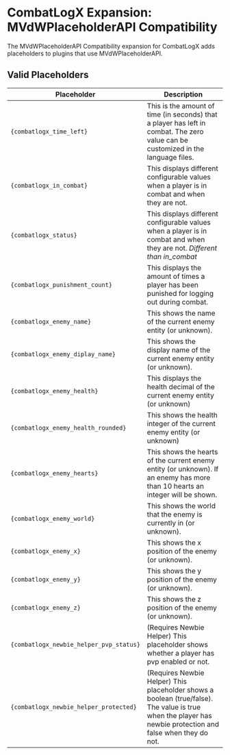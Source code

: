# CombatLogX Expansion: MVdWPlaceholderAPI Compatibility
The MVdWPlaceholderAPI Compatibility expansion for CombatLogX adds placeholders to plugins that use MVdWPlaceholderAPI.

## Valid Placeholders
| Placeholder | Description |
| ----------- | ----------- |
| `{combatlogx_time_left}` | This is the amount of time (in seconds) that a player has left in combat. The zero value can be customized in the language files. |
| `{combatlogx_in_combat}` | This displays different configurable values when a player is in combat and when they are not. |
| `{combatlogx_status}` | This displays different configurable values when a player is in combat and when they are not. *Different than in_combat* |
| `{combatlogx_punishment_count}` | This displays the amount of times a player has been punished for logging out during combat. |
| `{combatlogx_enemy_name}` | This shows the name of the current enemy entity (or unknown). |
| `{combatlogx_enemy_diplay_name}` | This shows the display name of the current enemy entity (or unknown). |
| `{combatlogx_enemy_health}` | This displays the health decimal of the current enemy entity (or unknown) |
| `{combatlogx_enemy_health_rounded}` | This shows the health integer of the current enemy entity (or unknown) |
| `{combatlogx_enemy_hearts}` | This shows the hearts of the current enemy entity (or unknown). If an enemy has more than 10 hearts an integer will be shown. |
| `{combatlogx_enemy_world}` | This shows the world that the enemy is currently in (or unknown). |
| `{combatlogx_enemy_x}` | This shows the x position of the enemy (or unknown). |
| `{combatlogx_enemy_y}` | This shows the y position of the enemy (or unknown). |
| `{combatlogx_enemy_z}` | This shows the z position of the enemy (or unknown). |
| `{combatlogx_newbie_helper_pvp_status}` | (Requires Newbie Helper) This placeholder shows whether a player has pvp enabled or not. |
| `{combatlogx_newbie_helper_protected}` | (Requires Newbie Helper) This placeholder shows a boolean (true/false). The value is true when the player has newbie protection and false when they do not. |

